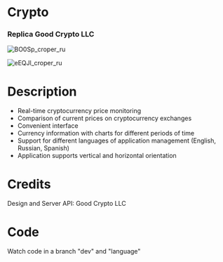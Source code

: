 # Crypto
### Replica Good Crypto LLC

![BO0Sp_croper_ru](https://user-images.githubusercontent.com/32749258/63184579-51022800-c060-11e9-9ba1-9e9c1fa3aee7.jpeg)

![eEQJl_croper_ru](https://user-images.githubusercontent.com/32749258/63184580-519abe80-c060-11e9-88cf-fbc19ec43141.jpeg)

# Description
* Real-time cryptocurrency price monitoring
* Comparison of current prices on cryptocurrency exchanges
* Convenient interface
* Currency information with charts for different periods of time
* Support for different languages of application management (English, Russian, Spanish)
* Application supports vertical and horizontal orientation

# Credits 
Design and Server API: Good Crypto LLC

# Code
Watch code in a branch "dev" and "language"
